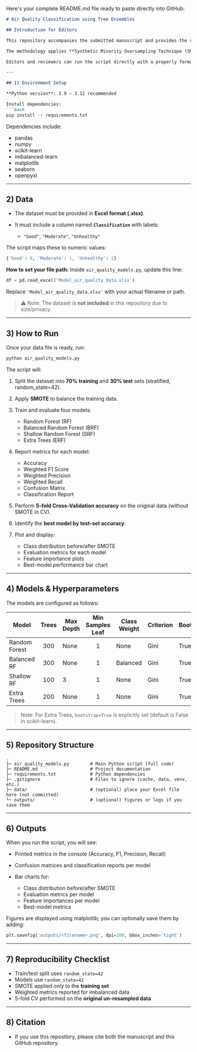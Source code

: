 Here's your complete README.md file ready to paste directly into GitHub:

```markdown
# Air Quality Classification using Tree Ensembles

## Introduction for Editors

This repository accompanies the submitted manuscript and provides the complete Python implementation used for the air quality classification experiments. The purpose of this repository is to ensure transparency and reproducibility of the results reported in the paper. All code is included in a single script (`air_quality_models.py`), along with clear instructions for setup, data preparation, and execution.  

The methodology applies **Synthetic Minority Oversampling Technique (SMOTE)** to address class imbalance and evaluates multiple tree-ensemble models, including Random Forest, Balanced Random Forest, Shallow Random Forest, and Extra Trees. Each model is configured with the hyperparameters specified in the manuscript, and evaluation metrics are produced for both test data and cross-validation.  

Editors and reviewers can run the script directly with a properly formatted dataset (Excel file with a `Classification` column) to reproduce the reported metrics, plots, and best-model selection. This repository is therefore intended as a transparent and verifiable companion to the manuscript.  

---

## 1) Environment Setup

**Python version**: 3.9 – 3.12 recommended  

Install dependencies:
```bash
pip install -r requirements.txt
```

Dependencies include:

* pandas
* numpy
* scikit-learn
* imbalanced-learn
* matplotlib
* seaborn
* openpyxl

---

## 2) Data

* The dataset must be provided in **Excel format (.xlsx)**.
* It must include a column named **`Classification`** with labels:

  * `"Good"`, `"Moderate"`, `"Unhealthy"`

The script maps these to numeric values:

```python
{'Good': 0, 'Moderate': 1, 'Unhealthy': 2}
```

**How to set your file path:**
Inside `air_quality_models.py`, update this line:

```python
df = pd.read_excel('Model_air_quality_data.xlsx')
```

Replace `'Model_air_quality_data.xlsx'` with your actual filename or path.

> ⚠️ Note: The dataset is **not included** in this repository due to size/privacy.

---

## 3) How to Run

Once your data file is ready, run:

```bash
python air_quality_models.py
```

The script will:

1. Split the dataset into **70% training** and **30% test** sets (stratified, random\_state=42).
2. Apply **SMOTE** to balance the training data.
3. Train and evaluate four models:

   * Random Forest (RF)
   * Balanced Random Forest (BRF)
   * Shallow Random Forest (SRF)
   * Extra Trees (ERF)
4. Report metrics for each model:

   * Accuracy
   * Weighted F1 Score
   * Weighted Precision
   * Weighted Recall
   * Confusion Matrix
   * Classification Report
5. Perform **5-fold Cross-Validation accuracy** on the original data (without SMOTE in CV).
6. Identify the **best model by test-set accuracy**.
7. Plot and display:

   * Class distribution before/after SMOTE
   * Evaluation metrics for each model
   * Feature importance plots
   * Best-model performance bar chart

---

## 4) Models & Hyperparameters

The models are configured as follows:

| Model         | Trees | Max Depth | Min Samples Leaf | Class Weight | Criterion | Bootstrap | Random State |
| ------------- | :---: | --------- | :--------------: | ------------ | --------- | --------- | ------------ |
| Random Forest |  300  | None      |         1        | None         | Gini      | True      | 42           |
| Balanced RF   |  300  | None      |         1        | Balanced     | Gini      | True      | 42           |
| Shallow RF    |  100  | 3         |         1        | None         | Gini      | True      | 42           |
| Extra Trees   |  200  | None      |         1        | None         | Gini      | True      | 42           |

> Note: For Extra Trees, `bootstrap=True` is explicitly set (default is False in scikit-learn).

---

## 5) Repository Structure

```
.
├─ air_quality_models.py        # Main Python script (full code)
├─ README.md                    # Project documentation
├─ requirements.txt             # Python dependencies
├─ .gitignore                   # Files to ignore (cache, data, venv, etc.)
├─ data/                        # (optional) place your Excel file here (not committed)
└─ outputs/                     # (optional) figures or logs if you save them
```

---

## 6) Outputs

When you run the script, you will see:

* Printed metrics in the console (Accuracy, F1, Precision, Recall)
* Confusion matrices and classification reports per model
* Bar charts for:

  * Class distribution before/after SMOTE
  * Evaluation metrics per model
  * Feature importances per model
  * Best-model metrics

Figures are displayed using matplotlib; you can optionally save them by adding:

```python
plt.savefig('outputs/<filename>.png', dpi=200, bbox_inches='tight')
```

---

## 7) Reproducibility Checklist

* Train/test split uses `random_state=42`
* Models use `random_state=42`
* SMOTE applied only to the **training set**
* Weighted metrics reported for imbalanced data
* 5-fold CV performed on the **original un-resampled data**

---

## 8) Citation


* If you use this repository, please cite both the manuscript and this GitHub repository.
```

